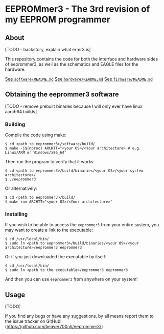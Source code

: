 # EEPROMmer3 -  The 3rd revision of my EEPROM programmer

## About

\[TODO - backstory, explain what ermr3 is]

This repository contains the code for both the interface and hardware
sides of eeprommer3, as well as the schematics and EAGLE files for the
hardware.

[See `software/README.md`](software/README.md)
[See `hardware/README.md`](hardware/README.md)
[See `firmware/README.md`](firmware/README.md)

## Obtaining the eeprommer3 software

\[TODO - remove prebuilt binaries because I will only ever have linux aarch64 builds]

### Building

Compile the code using make:
```shell
$ cd <path to eeprommer3>/software/build/
$ make -j$(nproc) ARCHTT="<your OS>/<Your architecture> # e.g. Linux/ARM or Windows/x86_64"
```

Then run the program to verify that it works:
```shell
$ cd <path to eeprommer3>/build/binaries/<your OS>/<your system architecture>/
$ ./eeprommer3
```

Or alternatively:
```shell
$ cd <path to eeprommer3>/build/
$ make run ARCHTT="<your OS>/<Your architecture>"
```

### Installing

If you wish to be able to access the `eeprommer3` from your
entire system, you may want to create a link to the executable:
```shell
$ cd /usr/local/bin/
$ sudo ln <path to eeprommer3>/build/binaries/<your OS>/<your architecture>/eeprommer3 eeprommer3
```

Or if you just downloaded the executable by itself:
```shell
$ cd /usr/local/bin/
$ sudo ln <path to the executable>/eeprommer3 eeprommer3
```

And then you can use `eeprommer3` from anywhere on your system!

## Usage

\[TODO]

If you find any bugs or have any suggestions, by all means report them
to the issue tracker on GitHub!
(https://github.com/beaver700nh/eeprommer3/)
